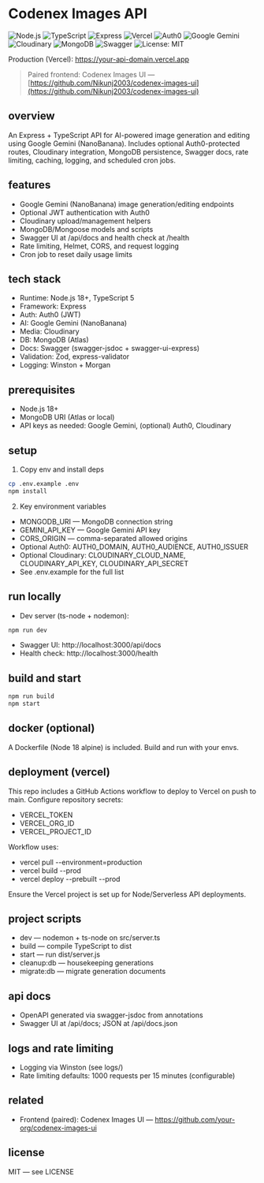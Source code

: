 # Codenex Images API

![Node.js](https://img.shields.io/badge/Node.js-18%2B-339933?logo=node.js&logoColor=white)
![TypeScript](https://img.shields.io/badge/TypeScript-5.x-3178C6?logo=typescript&logoColor=white)
![Express](https://img.shields.io/badge/Express.js-API-000000?logo=express&logoColor=white)
![Vercel](https://img.shields.io/badge/Deploy-Vercel-000000?logo=vercel&logoColor=white)
![Auth0](https://img.shields.io/badge/Auth0-Authentication-EB5424?logo=auth0&logoColor=white)
![Google Gemini](https://img.shields.io/badge/Google%20Gemini-Generative%20AI-4285F4?logo=google&logoColor=white)
![Cloudinary](https://img.shields.io/badge/Cloudinary-Image%20Storage-3448C5?logo=cloudinary&logoColor=white)
![MongoDB](https://img.shields.io/badge/MongoDB-Atlas-47A248?logo=mongodb&logoColor=white)
![Swagger](https://img.shields.io/badge/Swagger-API%20Docs-85EA2D?logo=swagger&logoColor=black)
![License: MIT](https://img.shields.io/badge/License-MIT-yellow.svg)

Production (Vercel): https://your-api-domain.vercel.app

> Paired frontend: Codenex Images UI — [https://github.com/Nikunj2003/codenex-images-ui](https://github.com/Nikunj2003/codenex-images-ui)

## overview
An Express + TypeScript API for AI-powered image generation and editing using Google Gemini (NanoBanana). Includes optional Auth0-protected routes, Cloudinary integration, MongoDB persistence, Swagger docs, rate limiting, caching, logging, and scheduled cron jobs.

## features
- Google Gemini (NanoBanana) image generation/editing endpoints
- Optional JWT authentication with Auth0
- Cloudinary upload/management helpers
- MongoDB/Mongoose models and scripts
- Swagger UI at /api/docs and health check at /health
- Rate limiting, Helmet, CORS, and request logging
- Cron job to reset daily usage limits

## tech stack
- Runtime: Node.js 18+, TypeScript 5
- Framework: Express
- Auth: Auth0 (JWT)
- AI: Google Gemini (NanoBanana)
- Media: Cloudinary
- DB: MongoDB (Atlas)
- Docs: Swagger (swagger-jsdoc + swagger-ui-express)
- Validation: Zod, express-validator
- Logging: Winston + Morgan

## prerequisites
- Node.js 18+
- MongoDB URI (Atlas or local)
- API keys as needed: Google Gemini, (optional) Auth0, Cloudinary

## setup
1) Copy env and install deps

```bash
cp .env.example .env
npm install
```

2) Key environment variables
- MONGODB_URI — MongoDB connection string
- GEMINI_API_KEY — Google Gemini API key
- CORS_ORIGIN — comma-separated allowed origins
- Optional Auth0: AUTH0_DOMAIN, AUTH0_AUDIENCE, AUTH0_ISSUER
- Optional Cloudinary: CLOUDINARY_CLOUD_NAME, CLOUDINARY_API_KEY, CLOUDINARY_API_SECRET
- See .env.example for the full list

## run locally
- Dev server (ts-node + nodemon):
```bash
npm run dev
```
- Swagger UI: http://localhost:3000/api/docs
- Health check: http://localhost:3000/health

## build and start
```bash
npm run build
npm start
```

## docker (optional)
A Dockerfile (Node 18 alpine) is included. Build and run with your envs.

## deployment (vercel)
This repo includes a GitHub Actions workflow to deploy to Vercel on push to main. Configure repository secrets:
- VERCEL_TOKEN
- VERCEL_ORG_ID
- VERCEL_PROJECT_ID

Workflow uses:
- vercel pull --environment=production
- vercel build --prod
- vercel deploy --prebuilt --prod

Ensure the Vercel project is set up for Node/Serverless API deployments.

## project scripts
- dev — nodemon + ts-node on src/server.ts
- build — compile TypeScript to dist
- start — run dist/server.js
- cleanup:db — housekeeping generations
- migrate:db — migrate generation documents

## api docs
- OpenAPI generated via swagger-jsdoc from annotations
- Swagger UI at /api/docs; JSON at /api/docs.json

## logs and rate limiting
- Logging via Winston (see logs/)
- Rate limiting defaults: 1000 requests per 15 minutes (configurable)

## related
- Frontend (paired): Codenex Images UI — https://github.com/your-org/codenex-images-ui

## license
MIT — see LICENSE